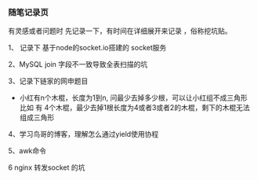 ### 随笔记录页
 
 有灵感或者问题时 先记录一下，有时间在详细展开来记录 ，俗称挖坑贴。
 
 1、 记录下 基于node的socket.io搭建的 socket服务
 
 2、MySQL join 字段不一致导致全表扫描的坑
 
 3、记录下链家的网申题目
  *  小红有n个木棍，长度为1到n, 问最少去掉多少根，可以让小红组不成三角形  
  比如  有 4个木棍，最少去掉1根长度为4或者3或者2的木棍，剩下的木棍无法组成三角形  
  
 4、学习鸟哥的博客，理解怎么通过yield使用协程
 
 5、awk命令
 
 6 nginx 转发socket 的坑
  
  